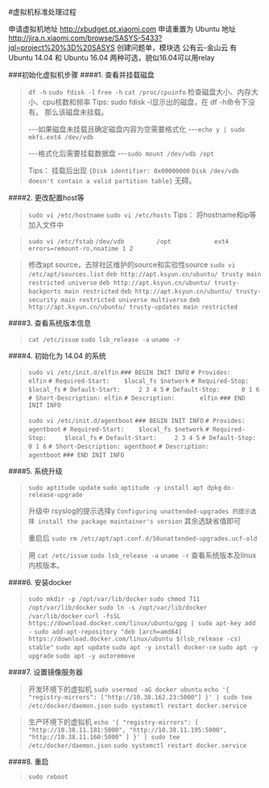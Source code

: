 #虚拟机标准处理过程

申请虚拟机地址 http://xbudget.pt.xiaomi.com
申请重置为 Ubuntu 地址 http://jira.n.xiaomi.com/browse/SASYS-5433?jql=project%20%3D%20SASYS
创建问题单，模块选 公有云-金山云
有 Ubuntu 14.04 和 Ubuntu 16.04 两种可选，貌似16.04可以用relay

###初始化虚拟机步骤
####1. 查看并挂载磁盘
>`df -h`
>`sudo fdisk -l`
>`free -h`
>`cat /proc/cpuinfo`
>检查磁盘大小、内存大小、cpu核数和频率
>Tips:
>sudo fdisk -l显示出的磁盘，在 df -h命令下没有。
>那么该磁盘未挂载。
>
>---如果磁盘未挂载且确定磁盘内容为空需要格式化
>---`echo y | sudo mkfs.ext4 /dev/vdb`
>
>---格式化后需要挂载数据盘
>---`sudo mount /dev/vdb /opt`
>
>Tips：
>挂载后出现
>`{Disk identifier: 0x00000000`
>`Disk /dev/vdb doesn't contain a valid partition table}`
>无碍。

####2. 更改配置host等
>`sudo vi /etc/hostname`
>`sudo vi /etc/hosts`
>Tips：
将hostname和ip等加入文件中

>`sudo vi /etc/fstab`
>`/dev/vdb         /opt            ext4    errors=remount-ro,noatime 1 2`

>修改apt source，去除社区维护的source和实验性source
`sudo vi /etc/apt/sources.list`
`deb http://apt.ksyun.cn/ubuntu/ trusty main restricted universe`
`deb http://apt.ksyun.cn/ubuntu/ trusty-backports main restricted`
`deb http://apt.ksyun.cn/ubuntu/ trusty-security main restricted universe multiverse`
`deb http://apt.ksyun.cn/ubuntu/ trusty-updates main restricted`

####3. 查看系统版本信息
>`cat /etc/issue`
>`sudo lsb_release -a`
>`uname -r`

####4. 初始化为 14.04 的系统
>`sudo vi /etc/init.d/elfin`
>`### BEGIN INIT INFO`
>`# Provides:          elfin`
>`# Required-Start:    $local_fs $network`
>`# Required-Stop:     $local_fs`
>`# Default-Start:     2 3 4 5`
>`# Default-Stop:      0 1 6`
>`# Short-Description: elfin`
>`# Description:       elfin`
>`### END INIT INFO`
>
>`sudo vi /etc/init.d/agentboot`
>`### BEGIN INIT INFO`
>`# Provides:          agentboot`
>`# Required-Start:    $local_fs $network`
>`# Required-Stop:     $local_fs`
>`# Default-Start:     2 3 4 5`
>`# Default-Stop:      0 1 6`
>`# Short-Description: agentboot`
>`# Description:       agentboot`
>`### END INIT INFO`
>
####5. 系统升级
>`sudo aptitude update`
>`sudo aptitude -y install apt dpkg`
>`do-release-upgrade`
>
>升级中
>rsyslog的提示选择y
>`Configuring unattended-upgrades 的提示选择 install the package maintainer's version`
>其余选缺省值即可
>
>重启后
>`sudo rm /etc/apt/apt.conf.d/50unattended-upgrades.ucf-old`

>用
>`cat /etc/issue`
>`sudo lsb_release -a`
>`uname -r`
>查看系统版本及linux内核版本。

####6. 安装docker
>`sudo mkdir -p /opt/var/lib/docker`
>`sudo chmod 711 /opt/var/lib/docker`
>`sudo ln -s /opt/var/lib/docker /var/lib/docker`
>`curl -fsSL https://download.docker.com/linux/ubuntu/gpg | sudo apt-key add -`
>`sudo add-apt-repository "deb [arch=amd64] https://download.docker.com/linux/ubuntu $(lsb_release -cs) stable"`
>`sudo apt update`
>`sudo apt -y install docker-ce`
>`sudo apt -y upgrade`
>`sudo apt -y autoremove`

####7. 设置镜像服务器
>开发环境下的虚拟机
>`sudo usermod -aG docker ubuntu`
>`echo '{ "registry-mirrors": ["http://10.38.162.23:5000"] }' | sudo tee /etc/docker/daemon.json`
>`sudo systemctl restart docker.service`

> 生产环境下的虚拟机
>`echo '{ "registry-mirrors": [ "http://10.38.11.181:5000", "http://10.38.11.195:5000", "http://10.38.11.160:5000" ] }' | sudo tee /etc/docker/daemon.json`
>`sudo systemctl restart docker.service`


####8. 重启
>`sudo reboot`
